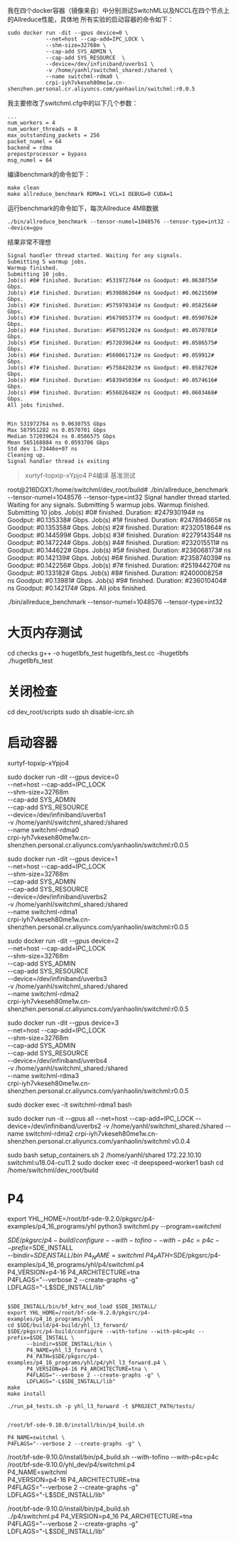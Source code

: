 我在四个docker容器（镜像来自）中分别测试SwitchML以及NCCL在四个节点上的Allreduce性能，具体地
所有实验的启动容器的命令如下：
```
sudo docker run -dit --gpus device=0 \
            --net=host --cap-add=IPC_LOCK \
            --shm-size=32768m \
            --cap-add SYS_ADMIN \
            --cap-add SYS_RESOURCE  \
            --device=/dev/infiniband/uverbs1 \
            -v /home/yanhl/switchml_shared:/shared \
            --name switchml-rdma0 \
            crpi-iyh7vkeseh80me1w.cn-shenzhen.personal.cr.aliyuncs.com/yanhaolin/switchml:r0.0.5
```

我主要修改了switchml.cfg中的以下几个参数：
```
...
num_workers = 4
num_worker_threads = 8
max_outstanding_packets = 256
packet_numel = 64
backend = rdma
prepostprocessor = bypass 
msg_numel = 64
```
编译benchmark的命令如下：
```
make clean
make allreduce_benchmark RDMA=1 VCL=1 DEBUG=0 CUDA=1
```
运行benchmark的命令如下，每次Allreduce 4MB数据
```
./bin/allreduce_benchmark --tensor-numel=1048576 --tensor-type=int32 --device=gpu
```
结果非常不理想
```
Signal handler thread started. Waiting for any signals.
Submitting 5 warmup jobs.
Warmup finished.
Submitting 10 jobs.
Job(s) #0# finished. Duration: #531972764# ns Goodput: #0.0630755# Gbps.
Job(s) #1# finished. Duration: #539886204# ns Goodput: #0.0621509# Gbps.
Job(s) #2# finished. Duration: #575978341# ns Goodput: #0.0582564# Gbps.
Job(s) #3# finished. Duration: #567985377# ns Goodput: #0.0590762# Gbps.
Job(s) #4# finished. Duration: #587951282# ns Goodput: #0.0570701# Gbps.
Job(s) #5# finished. Duration: #572039624# ns Goodput: #0.0586575# Gbps.
Job(s) #6# finished. Duration: #560061712# ns Goodput: #0.059912# Gbps.
Job(s) #7# finished. Duration: #575842023# ns Goodput: #0.0582702# Gbps.
Job(s) #8# finished. Duration: #583945036# ns Goodput: #0.0574616# Gbps.
Job(s) #9# finished. Duration: #556026482# ns Goodput: #0.0603468# Gbps.
All jobs finished.


Min 531972764 ns 0.0630755 Gbps
Max 587951282 ns 0.0570701 Gbps
Median 572039624 ns 0.0586575 Gbps
Mean 565168884 ns 0.0593706 Gbps
Std dev 1.73446e+07 ns
Cleaning up.
Signal handler thread is exiting
```









> xurtyf-topxip-xYpjo4
P4编译
基准测试

root@216DGX1:/home/switchml/dev_root/build# ./bin/allreduce_benchmark --tensor-numel=1048576 --tensor-type=int32
Signal handler thread started. Waiting for any signals.
Submitting 5 warmup jobs.
Warmup finished.
Submitting 10 jobs.
Job(s) #0# finished. Duration: #247930194# ns Goodput: #0.135338# Gbps.
Job(s) #1# finished. Duration: #247894665# ns Goodput: #0.135358# Gbps.
Job(s) #2# finished. Duration: #232051864# ns Goodput: #0.144599# Gbps.
Job(s) #3# finished. Duration: #227914354# ns Goodput: #0.147224# Gbps.
Job(s) #4# finished. Duration: #232015511# ns Goodput: #0.144622# Gbps.
Job(s) #5# finished. Duration: #236068173# ns Goodput: #0.142139# Gbps.
Job(s) #6# finished. Duration: #235874039# ns Goodput: #0.142256# Gbps.
Job(s) #7# finished. Duration: #251944270# ns Goodput: #0.133182# Gbps.
Job(s) #8# finished. Duration: #240000825# ns Goodput: #0.13981# Gbps.
Job(s) #9# finished. Duration: #236010404# ns Goodput: #0.142174# Gbps.
All jobs finished.


./bin/allreduce_benchmark --tensor-numel=1048576 --tensor-type=int32


# 大页内存测试
cd checks
g++ -o hugetlbfs_test hugetlbfs_test.cc -lhugetlbfs
./hugetlbfs_test
# 关闭检查
cd dev_root/scripts
sudo sh disable-icrc.sh
# 启动容器

xurtyf-topxip-xYpjo4


sudo docker run -dit --gpus device=0 \
            --net=host --cap-add=IPC_LOCK \
            --shm-size=32768m \
            --cap-add SYS_ADMIN \
            --cap-add SYS_RESOURCE  \
            --device=/dev/infiniband/uverbs1 \
            -v /home/yanhl/switchml_shared:/shared \
            --name switchml-rdma0 \
            crpi-iyh7vkeseh80me1w.cn-shenzhen.personal.cr.aliyuncs.com/yanhaolin/switchml:r0.0.5


sudo docker run -dit --gpus device=1 \
            --net=host --cap-add=IPC_LOCK \
            --shm-size=32768m \
            --cap-add SYS_ADMIN \
            --cap-add SYS_RESOURCE  \
            --device=/dev/infiniband/uverbs2 \
            -v /home/yanhl/switchml_shared:/shared \
            --name switchml-rdma1 \
            crpi-iyh7vkeseh80me1w.cn-shenzhen.personal.cr.aliyuncs.com/yanhaolin/switchml:r0.0.5

sudo docker run -dit --gpus device=2 \
            --net=host --cap-add=IPC_LOCK \
            --shm-size=32768m \
            --cap-add SYS_ADMIN \
            --cap-add SYS_RESOURCE  \
            --device=/dev/infiniband/uverbs3 \
            -v /home/yanhl/switchml_shared:/shared \
            --name switchml-rdma2 \
            crpi-iyh7vkeseh80me1w.cn-shenzhen.personal.cr.aliyuncs.com/yanhaolin/switchml:r0.0.5

sudo docker run -dit --gpus device=3 \
            --net=host --cap-add=IPC_LOCK \
            --shm-size=32768m \
            --cap-add SYS_ADMIN \
            --cap-add SYS_RESOURCE  \
            --device=/dev/infiniband/uverbs4 \
            -v /home/yanhl/switchml_shared:/shared \
            --name switchml-rdma3 \
            crpi-iyh7vkeseh80me1w.cn-shenzhen.personal.cr.aliyuncs.com/yanhaolin/switchml:r0.0.5




sudo docker exec -it switchml-rdma1 bash


sudo docker run -it --gpus all --net=host --cap-add=IPC_LOCK --device=/dev/infiniband/uverbs2 -v /home/yanhl/switchml_shared:/shared --name switchml-rdma2 crpi-iyh7vkeseh80me1w.cn-shenzhen.personal.cr.aliyuncs.com/yanhaolin/switchml:v0.0.4



sudo bash setup_containers.sh 2 /home/yanhl/shared 172.22.10.10 switchml:u18.04-cu11.2
sudo docker exec -it deepspeed-worker1 bash
cd /home/switchml/dev_root/build

# P4
export YHL_HOME=/root/bf-sde-9.2.0/pkgsrc/p4-examples/p4_16_programs/yhl
python3 switchml.py --program=switchml


$SDE/pkgsrc/p4-build/configure --with-tofino --with-p4c=p4c --prefix=$SDE_INSTALL \
      --bindir=$SDE_INSTALL/bin \
      P4_NAME=switchml \
      P4_PATH=$SDE/pkgsrc/p4-examples/p4_16_programs/yhl/p4/switchml.p4 \
      P4_VERSION=p4-16 P4_ARCHITECTURE=tna \
      P4FLAGS="--verbose 2 --create-graphs -g" \
      LDFLAGS="-L$SDE_INSTALL/lib"


```

$SDE_INSTALL/bin/bf_kdrv_mod_load $SDE_INSTALL/
export YHL_HOME=/root/bf-sde-9.2.0/pkgsrc/p4-examples/p4_16_programs/yhl
cd $SDE/build/p4-build/yhl_l3_forward/
$SDE/pkgsrc/p4-build/configure --with-tofino --with-p4c=p4c --prefix=$SDE_INSTALL \
      --bindir=$SDE_INSTALL/bin \
      P4_NAME=yhl_l3_forward \
      P4_PATH=$SDE/pkgsrc/p4-examples/p4_16_programs/yhl/p4/yhl_l3_forward.p4 \
      P4_VERSION=p4-16 P4_ARCHITECTURE=tna \
      P4FLAGS="--verbose 2 --create-graphs -g" \
      LDFLAGS="-L$SDE_INSTALL/lib"
make
make install 

./run_p4_tests.sh -p yhl_l3_forward -t $PROJECT_PATH/tests/


/root/bf-sde-9.10.0/install/bin/p4_build.sh 

P4_NAME=switchml \
P4FLAGS="--verbose 2 --create-graphs -g" \
```


/root/bf-sde-9.10.0/install/bin/p4_build.sh --with-tofino --with-p4c=p4c \
      /root/bf-sde-9.10.0/yhl_dev/p4/switchml.p4 \
      P4_NAME=switchml \
      P4_VERSION=p4-16 P4_ARCHITECTURE=tna \
      P4FLAGS="--verbose 2 --create-graphs -g" \
      LDFLAGS="-L$SDE_INSTALL/lib"

/root/bf-sde-9.10.0/install/bin/p4_build.sh \
      ../p4/switchml.p4  P4_VERSION=p4_16 P4_ARCHITECTURE=tna \
      P4FLAGS="--verbose 2 --create-graphs -g" \
      LDFLAGS="-L$SDE_INSTALL/lib"